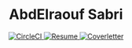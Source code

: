 <div align="center">
<h1>AbdElraouf Sabri</h1>
</div>
<div align="center">
  <a href="https://app.circleci.com/pipelines/github/AbdElraoufSabri/my-cv">
    <img alt="CircleCI" src="https://img.shields.io/circleci/build/github/AbdElraoufSabri/my-cv?style=for-the-badge&token=6b2c5661315e2ee6d3379bfdc6f13a73ee36b636" />
  </a>
  <a href="https://circleci.com/api/v1.1/project/github/AbdElraoufSabri/my-cv/latest/artifacts/0/results/resume.pdf">
    <img alt="Resume" src="https://img.shields.io/badge/resume-pdf-green.svg?style=for-the-badge" />
  </a>
  <!-- <a href="https://circleci.com/api/v1.1/project/github/AbdElraoufSabri/my-cv/latest/artifacts/0/results/cv.pdf">
    <img alt="CV" src="https://img.shields.io/badge/cv-pdf-green.svg?style=for-the-badge" />
  </a> -->
  <a href="https://circleci.com/api/v1.1/project/github/AbdElraoufSabri/my-cv/latest/artifacts/0/results/coverletter.pdf">
    <img alt="Coverletter" src="https://img.shields.io/badge/coverletter-pdf-green.svg?style=for-the-badge" />
  </a>
</div>